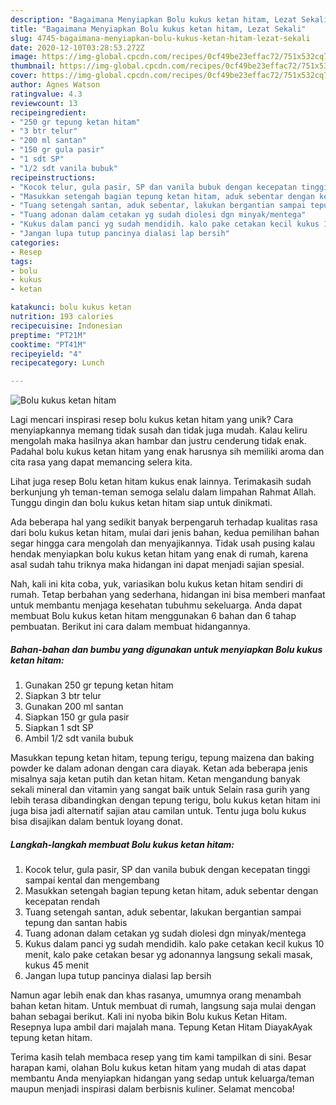 ```yaml
---
description: "Bagaimana Menyiapkan Bolu kukus ketan hitam, Lezat Sekali"
title: "Bagaimana Menyiapkan Bolu kukus ketan hitam, Lezat Sekali"
slug: 4745-bagaimana-menyiapkan-bolu-kukus-ketan-hitam-lezat-sekali
date: 2020-12-10T03:28:53.272Z
image: https://img-global.cpcdn.com/recipes/0cf49be23effac72/751x532cq70/bolu-kukus-ketan-hitam-foto-resep-utama.jpg
thumbnail: https://img-global.cpcdn.com/recipes/0cf49be23effac72/751x532cq70/bolu-kukus-ketan-hitam-foto-resep-utama.jpg
cover: https://img-global.cpcdn.com/recipes/0cf49be23effac72/751x532cq70/bolu-kukus-ketan-hitam-foto-resep-utama.jpg
author: Agnes Watson
ratingvalue: 4.3
reviewcount: 13
recipeingredient:
- "250 gr tepung ketan hitam"
- "3 btr telur"
- "200 ml santan"
- "150 gr gula pasir"
- "1 sdt SP"
- "1/2 sdt vanila bubuk"
recipeinstructions:
- "Kocok telur, gula pasir, SP dan vanila bubuk dengan kecepatan tinggi sampai kental dan mengembang"
- "Masukkan setengah bagian tepung ketan hitam, aduk sebentar dengan kecepatan rendah"
- "Tuang setengah santan, aduk sebentar, lakukan bergantian sampai tepung dan santan habis"
- "Tuang adonan dalam cetakan yg sudah diolesi dgn minyak/mentega"
- "Kukus dalam panci yg sudah mendidih. kalo pake cetakan kecil kukus 10 menit, kalo pake cetakan besar yg adonannya langsung sekali masak, kukus 45 menit"
- "Jangan lupa tutup pancinya dialasi lap bersih"
categories:
- Resep
tags:
- bolu
- kukus
- ketan

katakunci: bolu kukus ketan 
nutrition: 193 calories
recipecuisine: Indonesian
preptime: "PT21M"
cooktime: "PT41M"
recipeyield: "4"
recipecategory: Lunch

---
```



![Bolu kukus ketan hitam](https://img-global.cpcdn.com/recipes/0cf49be23effac72/751x532cq70/bolu-kukus-ketan-hitam-foto-resep-utama.jpg)

Lagi mencari inspirasi resep bolu kukus ketan hitam yang unik? Cara menyiapkannya memang tidak susah dan tidak juga mudah. Kalau keliru mengolah maka hasilnya akan hambar dan justru cenderung tidak enak. Padahal bolu kukus ketan hitam yang enak harusnya sih memiliki aroma dan cita rasa yang dapat memancing selera kita.

Lihat juga resep Bolu ketan hitam kukus enak lainnya. Terimakasih sudah berkunjung yh teman-teman semoga selalu dalam limpahan Rahmat Allah. Tunggu dingin dan bolu kukus ketan hitam siap untuk dinikmati.

Ada beberapa hal yang sedikit banyak berpengaruh terhadap kualitas rasa dari bolu kukus ketan hitam, mulai dari jenis bahan, kedua pemilihan bahan segar hingga cara mengolah dan menyajikannya. Tidak usah pusing kalau hendak menyiapkan bolu kukus ketan hitam yang enak di rumah, karena asal sudah tahu triknya maka hidangan ini dapat menjadi sajian spesial.


Nah, kali ini kita coba, yuk, variasikan bolu kukus ketan hitam sendiri di rumah. Tetap berbahan yang sederhana, hidangan ini bisa memberi manfaat untuk membantu menjaga kesehatan tubuhmu sekeluarga. Anda dapat membuat Bolu kukus ketan hitam menggunakan 6 bahan dan 6 tahap pembuatan. Berikut ini cara dalam membuat hidangannya.

<!--inarticleads1-->

##### Bahan-bahan dan bumbu yang digunakan untuk menyiapkan Bolu kukus ketan hitam:

1. Gunakan 250 gr tepung ketan hitam
1. Siapkan 3 btr telur
1. Gunakan 200 ml santan
1. Siapkan 150 gr gula pasir
1. Siapkan 1 sdt SP
1. Ambil 1/2 sdt vanila bubuk


Masukkan tepung ketan hitam, tepung terigu, tepung maizena dan baking powder ke dalam adonan dengan cara diayak. Ketan ada beberapa jenis misalnya saja ketan putih dan ketan hitam. Ketan mengandung banyak sekali mineral dan vitamin yang sangat baik untuk Selain rasa gurih yang lebih terasa dibandingkan dengan tepung terigu, bolu kukus ketan hitam ini juga bisa jadi alternatif sajian atau camilan untuk. Tentu juga bolu kukus bisa disajikan dalam bentuk loyang donat. 

<!--inarticleads2-->

##### Langkah-langkah membuat Bolu kukus ketan hitam:

1. Kocok telur, gula pasir, SP dan vanila bubuk dengan kecepatan tinggi sampai kental dan mengembang
1. Masukkan setengah bagian tepung ketan hitam, aduk sebentar dengan kecepatan rendah
1. Tuang setengah santan, aduk sebentar, lakukan bergantian sampai tepung dan santan habis
1. Tuang adonan dalam cetakan yg sudah diolesi dgn minyak/mentega
1. Kukus dalam panci yg sudah mendidih. kalo pake cetakan kecil kukus 10 menit, kalo pake cetakan besar yg adonannya langsung sekali masak, kukus 45 menit
1. Jangan lupa tutup pancinya dialasi lap bersih


Namun agar lebih enak dan khas rasanya, umumnya orang menambah bahan ketan hitam. Untuk membuat di rumah, langsung saja mulai dengan bahan sebagai berikut. Kali ini nyoba bikin Bolu kukus Ketan Hitam. Resepnya lupa ambil dari majalah mana. Tepung Ketan Hitam DiayakAyak tepung ketan hitam. 

Terima kasih telah membaca resep yang tim kami tampilkan di sini. Besar harapan kami, olahan Bolu kukus ketan hitam yang mudah di atas dapat membantu Anda menyiapkan hidangan yang sedap untuk keluarga/teman maupun menjadi inspirasi dalam berbisnis kuliner. Selamat mencoba!
